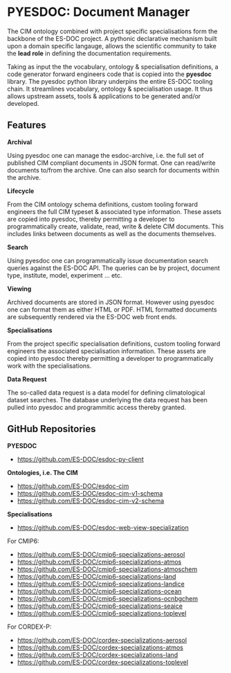 # PYESDOC: Document Manager
 
The CIM ontology combined with project specific specialisations form the backbone of the ES-DOC project.  A pythonic declarative mechanism built upon a domain specific langauge, allows the scientific community to take the **lead role** in defining the documentation requirements.  

Taking as input the the vocabulary, ontology & specialisation definitions, a code generator forward engineers code that is copied into the **pyesdoc** library.  The pyesdoc python library underpins the entire ES-DOC tooling chain.  It streamlines vocabulary, ontology & specialisation usage.  It thus allows upstream assets, tools & applications to be generated and/or developed.

## Features

**Archival**

Using pyesdoc one can manage the esdoc-archive, i.e. the full set of published CIM compliant documents in JSON format.   One can read/write documents to/from the archive.  One can also search for documents within the archive. 

**Lifecycle**

From the CIM ontology schema definitions, custom tooling forward engineers the full CIM typeset & associated type information.  These assets are copied into pyesdoc, thereby permitting a developer to programmatically create, validate, read, write & delete CIM documents. This includes links between documents as well as the documents themselves.

**Search**

Using pyesdoc one can programmatically issue documentation search queries against the ES-DOC API.  The queries can be by project, document type, institute, model, experiment ... etc.

**Viewing**

Archived documents are stored in JSON format.  However using pyesdoc one can format them as either HTML or PDF.  HTML formatted documents are subsequently rendered via the ES-DOC web front ends.

**Specialisations**

From the project specific specialisation definitions, custom tooling forward engineers the associated specialisation information.  These assets are copied into pyesdoc thereby permitting a developer to programmatically work with the specialisations. 

**Data Request**

The so-called data request is a data model for defining climatological dataset searches.  The database underlying the data request has been pulled into pyesdoc and programmitic access thereby granted.

## GitHub Repositories

**PYESDOC**

- https://github.com/ES-DOC/esdoc-py-client

**Ontologies, i.e. The CIM**

- https://github.com/ES-DOC/esdoc-cim
- https://github.com/ES-DOC/esdoc-cim-v1-schema
- https://github.com/ES-DOC/esdoc-cim-v2-schema

**Specialisations**

- https://github.com/ES-DOC/esdoc-web-view-specialization

For CMIP6: 

- https://github.com/ES-DOC/cmip6-specializations-aerosol
- https://github.com/ES-DOC/cmip6-specializations-atmos
- https://github.com/ES-DOC/cmip6-specializations-atmoschem
- https://github.com/ES-DOC/cmip6-specializations-land
- https://github.com/ES-DOC/cmip6-specializations-landice
- https://github.com/ES-DOC/cmip6-specializations-ocean
- https://github.com/ES-DOC/cmip6-specializations-ocnbgchem
- https://github.com/ES-DOC/cmip6-specializations-seaice
- https://github.com/ES-DOC/cmip6-specializations-toplevel

For CORDEX-P: 

- https://github.com/ES-DOC/cordex-specializations-aerosol
- https://github.com/ES-DOC/cordex-specializations-atmos
- https://github.com/ES-DOC/cordex-specializations-land
- https://github.com/ES-DOC/cordex-specializations-toplevel
